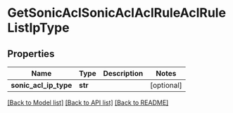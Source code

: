 # GetSonicAclSonicAclAclRuleAclRuleListIpType

## Properties
Name | Type | Description | Notes
------------ | ------------- | ------------- | -------------
**sonic_acl_ip_type** | **str** |  | [optional] 

[[Back to Model list]](../README.md#documentation-for-models) [[Back to API list]](../README.md#documentation-for-api-endpoints) [[Back to README]](../README.md)


